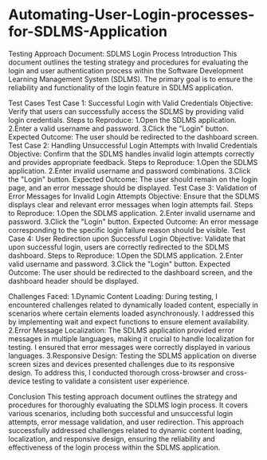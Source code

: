# Automating-User-Login-processes-for-SDLMS-Application
Testing Approach Document: SDLMS Login Process
Introduction
This document outlines the testing strategy and procedures for evaluating the login and user authentication process within the Software Development Learning Management System (SDLMS). The primary goal is to ensure the reliability and functionality of the login feature in SDLMS application.

Test Cases
Test Case 1: Successful Login with Valid Credentials
Objective: Verify that users can successfully access the SDLMS by providing valid login credentials.
Steps to Reproduce:
1.Open the SDLMS application.
2.Enter a valid username and password.
3.Click the "Login" button.
Expected Outcome: The user should be redirected to the dashboard screen.
Test Case 2: Handling Unsuccessful Login Attempts with Invalid Credentials
Objective: Confirm that the SDLMS handles invalid login attempts correctly and provides appropriate feedback.
Steps to Reproduce:
1.Open the SDLMS application.
2.Enter invalid username and password combinations.
3.Click the "Login" button.
Expected Outcome: The user should remain on the login page, and an error message should be displayed.
Test Case 3: Validation of Error Messages for Invalid Login Attempts
Objective: Ensure that the SDLMS displays clear and relevant error messages when login attempts fail.
Steps to Reproduce:
1.Open the SDLMS application.
2.Enter invalid username and password.
3.Click the "Login" button.
Expected Outcome: An error message corresponding to the specific login failure reason should be visible.
Test Case 4: User Redirection upon Successful Login
Objective: Validate that upon successful login, users are correctly redirected to the SDLMS dashboard.
Steps to Reproduce:
1.Open the SDLMS application.
2.Enter valid username and password.
3.Click the "Login" button.
Expected Outcome: The user should be redirected to the dashboard screen, and the dashboard header should be displayed.

Challenges Faced:
1.Dynamic Content Loading: During testing, I encountered challenges related to dynamically loaded content, especially in scenarios where certain elements loaded asynchronously. I addressed this by implementing wait and expect functions to ensure element availability.
2.Error Message Localization: The SDLMS application provided error messages in multiple languages, making it crucial to handle localization for testing. I ensured that error messages were correctly displayed in various languages.
3.Responsive Design: Testing the SDLMS application on diverse screen sizes and devices presented challenges due to its responsive design. To address this, I conducted thorough cross-browser and cross-device testing to validate a consistent user experience.

Conclusion
This testing approach document outlines the strategy and procedures for thoroughly evaluating the SDLMS login process. It covers various scenarios, including both successful and unsuccessful login attempts, error message validation, and user redirection. This approach successfully addressed challenges related to dynamic content loading, localization, and responsive design, ensuring the reliability and effectiveness of the login process within the SDLMS application.
